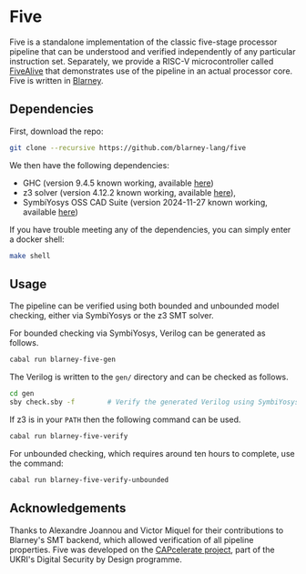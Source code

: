 # Five

Five is a standalone implementation of the classic five-stage
processor pipeline that can be understood and verified independently
of any particular instruction set. Separately, we provide a RISC-V
microcontroller called
[FiveAlive](https://github.com/blarney-lang/five-alive) that
demonstrates use of the pipeline in an actual processor core.  Five is
written in [Blarney](https://github.com/blarney-lang/blarney). 


## Dependencies

First, download the repo:

```sh
git clone --recursive https://github.com/blarney-lang/five
```

We then have the following dependencies:

  * GHC (version 9.4.5 known working, available [here](https://www.haskell.org/ghcup/))
  * z3 solver (version 4.12.2 known working, available [here](https://github.com/Z3Prover/z3/releases/download/z3-4.12.2/z3-4.12.2-x64-glibc-2.31.zip)),
  * SymbiYosys OSS CAD Suite (version 2024-11-27 known working, available [here](https://github.com/YosysHQ/oss-cad-suite-build/releases/download/2024-11-27/oss-cad-suite-linux-x64-20241127.tgz))

If you have trouble meeting any of the dependencies, you can simply
enter a docker shell:

```sh
make shell
```

## Usage

The pipeline can be verified using both bounded and unbounded model checking, either via SymbiYosys or the z3 SMT solver.

For bounded checking via SymbiYosys, Verilog can be generated as follows.

```sh
cabal run blarney-five-gen
```

The Verilog is written to the `gen/` directory and can be checked as follows.

```sh
cd gen
sby check.sby -f        # Verify the generated Verilog using SymbiYosys
```

If z3 is in your `PATH` then the following command can be used.

```sh
cabal run blarney-five-verify
```

For unbounded checking, which requires around ten hours to complete, use the
command:

```sh
cabal run blarney-five-verify-unbounded
```

## Acknowledgements

Thanks to Alexandre Joannou and Victor Miquel for their contributions to Blarney's SMT backend, which allowed verification of all pipeline properties.
Five was developed on the [CAPcelerate
project](https://gow.epsrc.ukri.org/NGBOViewGrant.aspx?GrantRef=EP/V000381/1),
part of the UKRI's Digital Security by Design programme.

